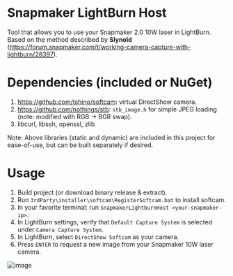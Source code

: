 # Snapmaker LightBurn Host
Tool that allows you to use your Snapmaker 2.0 10W laser in LightBurn. Based on the method described by **Slynold** (https://forum.snapmaker.com/t/working-camera-capture-with-lightburn/28397).

# Dependencies (included or NuGet)
1. https://github.com/tshino/softcam: virtual DirectShow camera.
2. https://github.com/nothings/stb: ```stb_image.h``` for simple JPEG loading (note: modified with RGB -> BGR swap).
3. libcurl, libssh, openssl, zlib

Note: Above libraries (static and dynamic) are included in this project for ease-of-use, but can be built separately if desired.

# Usage
1. Build project (or download binary release & extract).
2. Run ```3rdParty\installer\softcam\RegisterSoftcam.bat``` to install softcam.
3. In your favorite terminal: run ```SnapmakerLightburnHost <your-snapmaker-ip>```.
4. In LightBurn settings, verify that ```Default Capture System``` is selected under ```Camera Capture System```.
5. In LightBurn, select ```DirectShow Softcam``` as your camera.
6. Press ```ENTER``` to request a new image from your Snapmaker 10W laser camera.

![image](https://user-images.githubusercontent.com/6267267/208189576-714fb93c-bdfe-40b4-af4a-2651109a5746.png)
